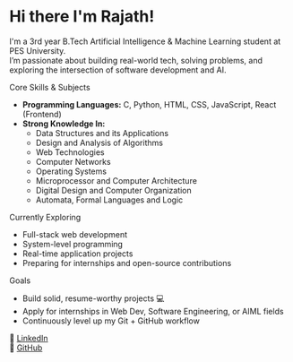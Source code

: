 # Hi there  I'm Rajath!

 I'm a 3rd year B.Tech Artificial Intelligence & Machine Learning student at PES University.  
I’m passionate about building real-world tech, solving problems, and exploring the intersection of software development and AI.

 Core Skills & Subjects
- **Programming Languages:** C, Python, HTML, CSS, JavaScript, React (Frontend)
- **Strong Knowledge In:**  
  - Data Structures and its Applications  
  - Design and Analysis of Algorithms  
  - Web Technologies  
  - Computer Networks  
  - Operating Systems  
  - Microprocessor and Computer Architecture  
  - Digital Design and Computer Organization  
  - Automata, Formal Languages and Logic

 Currently Exploring
- Full-stack web development
- System-level programming
- Real-time application projects
- Preparing for internships and open-source contributions

 Goals
- Build solid, resume-worthy projects 💻  
- Apply for internships in Web Dev, Software Engineering, or AIML fields  
- Continuously level up my Git + GitHub workflow  

🔗 [LinkedIn](https://www.linkedin.com/in/rajath-g-2193a4323/)  
🔗 [GitHub](https://github.com/Rj-og)


